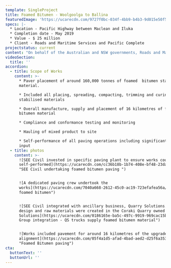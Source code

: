 ```yaml
---
template: SingleProject
title: Foamed Bitumen - Woolgoolga to Ballina
featuredImage: 'https://ucarecdn.com/9727f0bc-034f-4bb9-b4b3-9d015e50f578/'
specs: |-
  * Location - Pacific Highway between Maclean and Iluka 
  * Completion date - May 2019 
  * Value - $ 25 million 
  * Client - Roads and Maritime Services and Pacific Complete
projectstatus: current
content: "On behalf of the Australian and NSW governments, Roads and Maritime Services is progressively upgrading the Pacific Highway to dual carriageway between the Hunter and NSW/Queensland border. The Woolgoolga to Ballina Pacific Highway upgrade involves the duplication of 155 kilometres to a four-lane divided road. The upgrade starts about six kilometres north of Woolgoolga (north of Coffs Harbour) and ends about six kilometres south of Ballina.\r\n\nThe Section 5 Foamed Bitumen package involves the provision and placing of foamed bitumen pavement on the northbound and southbound carriageway of the Pacific Highway between the new Maclean interchange and the Iluka Interchange. \n\nSEE Civil is working collaboratively with Roads and Maritime Services and Pacific Complete to deliver this part of the Woolgoolga to Ballina Pacific Highway upgrade."
videoSection:
  title: ''
accordion:
  - title: Scope of Works
    content: >-
      * Paver placement of around 160,000 tonnes of foamed  bitumen stabilised
      material. 

      * Included all placing, spreading, compacting, trimming and curing of the
      stabilised materials

      * Overall manufacture, supply and placement of 16 kilometres of foamed
      bitumen material 

      * Compliance and conformance testing and monitoring 

      * Hauling of mixed product to site 

      * Self-performance of all paving operations including significant survey
      input
  - title: photos
    content: >-
      ![SEE Civil invested in specific paving plant to ensure works could be
      self-performed](https://ucarecdn.com/cc36b18b-1b74-408e-bf48-23dae4df3d80/
      "SEE Civil undertaking foamed bitumen paving ")


      ![A dedicated paving crew undertook the
      works](https://ucarecdn.com/7040a668-2612-45c0-ac19-723efafea56a/ "PAving
      foamed bitumen")


      ![SEE Civil integrated with ancillary business, Quarry Solutions. The mix
      design and raw materials were created in the Coraki Quarry owned by Quarry
      Solutions](https://ucarecdn.com/0186165e-ba5c-497c-9919-969cac15b03d/ "SEE
      Group integration - QS trucks supply foamed bitumen material")


      ![Works included pavement for around 16 kilometres of the upgraded highway
      alignment](https://ucarecdn.com/05f4a1d5-afad-4bad-aed2-d25f6a3530de/
      "Foamed Bitumen paving")
cta:
  buttonText: ''
  buttonUrl: ''
---
```


